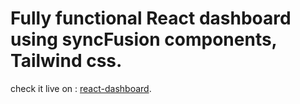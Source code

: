 # Fully functional React dashboard using syncFusion components, Tailwind css.


check it live on : [react-dashboard](https://my-syncfusion-react-dashboard.netlify.app/).




